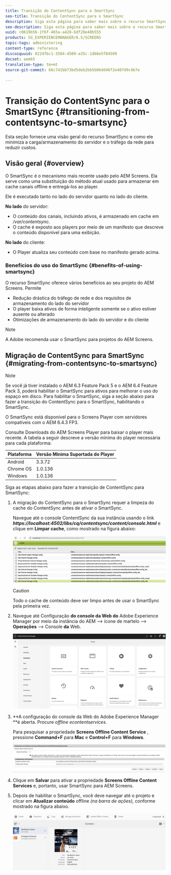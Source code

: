 ```yaml
---
title: Transição do ContentSync para o SmartSync
seo-title: Transição do ContentSync para o SmartSync
description: Siga esta página para saber mais sobre o recurso SmartSync e como fazer a transição de ContentSync para SmartSync.
seo-description: Siga esta página para saber mais sobre o recurso SmartSync e como fazer a transição de ContentSync para SmartSync.
uuid: c0619b56-1f6f-465a-a428-6df28e40b555
products: SG_EXPERIENCEMANAGER/6.5/SCREENS
topic-tags: administering
content-type: reference
discoiquuid: 822dfbc1-3584-4509-a35c-1d68e5f84509
docset: aem65
translation-type: tm+mt
source-git-commit: 66c741bb73bd5deb2bb5b06dd46f2e407d9c4b7e

---
```



# Transição do ContentSync para o SmartSync {#transitioning-from-contentsync-to-smartsync}

Esta seção fornece uma visão geral do recurso SmartSync e como ele minimiza a carga/armazenamento do servidor e o tráfego da rede para reduzir custos.

## Visão geral {#overview}

O SmartSync é o mecanismo mais recente usado pelo AEM Screens. Ela serve como uma substituição do método atual usado para armazenar em cache canais offline e entregá-los ao player.

Ele é executado tanto no lado do servidor quanto no lado do cliente.

**No lado** do servidor:

* O conteúdo dos canais, incluindo ativos, é armazenado em cache em */var/contentsync*.
* O cache é exposto aos players por meio de um manifesto que descreve o conteúdo disponível para uma exibição.

**No lado** do cliente:

* O Player atualiza seu conteúdo com base no manifesto gerado acima.

### Benefícios do uso do SmartSync {#benefits-of-using-smartsync}

O recurso SmartSync oferece vários benefícios ao seu projeto do AEM Screens. Permite

* Redução drástica do tráfego de rede e dos requisitos de armazenamento do lado do servidor
* O player baixa ativos de forma inteligente somente se o ativo estiver ausente ou alterado
* Otimizações de armazenamento do lado do servidor e do cliente

>[!NOTE]
>
>A Adobe recomenda usar o SmartSync para projetos do AEM Screens.

## Migração de ContentSync para SmartSync {#migrating-from-contentsync-to-smartsync}

>[!NOTE]
>
>Se você já tiver instalado o AEM 6.3 Feature Pack 5 e o AEM 6.4 Feature Pack 3, poderá habilitar o SmartSync para ativos para melhorar o uso do espaço em disco. Para habilitar o SmartSync, siga a seção abaixo para fazer a transição do ContentSync para o SmartSync, habilitando o SmartSync.
>
>O SmartSync está disponível para o Screens Player com servidores compatíveis com o AEM 6.4.3 FP3.
>
>Consulte Downloads [](https://download.macromedia.com/screens/) do AEM Screens Player para baixar o player mais recente. A tabela a seguir descreve a versão mínima do player necessária para cada plataforma:

| **Plataforma** | **Versão Mínima Suportada do Player** |
|---|---|
| Android | 3.3.72 |
| Chrome OS | 1.0.136 |
| Windows | 1.0.136 |

Siga as etapas abaixo para fazer a transição de ContentSync para SmartSync:

1. A migração do ContentSync para o SmartSync requer a limpeza do cache do ContentSync antes de ativar o SmartSync.

   Navegue até o console ContentSync da sua instância usando o link ***https://localhost:4502/libs/cq/contentsync/content/console.html*** e clique em **Limpar cache**, como mostrado na figura abaixo:

   ![clear_contesync_cache](assets/clear_contesync_cache.png)

   >[!CAUTION]
   >
   >Todo o cache de conteúdo deve ser limpo antes de usar o SmartSync pela primeira vez.

1. Navegue até Configuração **do console da Web do** Adobe Experience Manager por meio da instância do AEM —&gt; ícone de martelo —&gt; **Operações** —&gt; Console **da** Web.

   ![screen_shot_2019-02-11at15339pm](assets/screen_shot_2019-02-11at15339pm.png)

1. **A configuração do console da Web do Adobe Experience Manager **é aberta. Procure *offline econtentservices*.

   Para pesquisar a propriedade **Screens Offline Content Service** , pressione **Command+F** para **Mac** e **Control+F** para **Windows**.

   ![screen_shot_2019-02-19at22643pm](assets/screen_shot_2019-02-19at22643pm.png)

1. Clique em **Salvar** para ativar a propriedade **Screens Offline Content Services** e, portanto, usar SmartSync para AEM Screens.
1. Depois de habilitar o SmartSync, você deve navegar até o projeto e clicar em **Atualizar conteúdo** offline *(na barra de ações),* conforme mostrado na figura abaixo.

   ![screen_shot_2019-02-25at102605am](assets/screen_shot_2019-02-25at102605am.png)